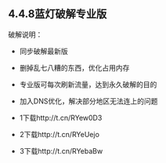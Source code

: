 
## 4.4.8蓝灯破解专业版
破解说明：
* 同步破解最新版
* 删掉乱七八糟的东西，优化占用内存
* 专业版可每次刷新流量，达到永久破解的目的
* 加入DNS优化，解决部分地区无法连上的问题

* 1下载http://t.cn/RYew0D3
* 2下载http://t.cn/RYeUejo
* 3下载http://t.cn/RYebaBw
